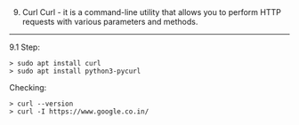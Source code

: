 
## ################################################################
9. Curl
Curl - it is a command-line utility that allows you to perform 
HTTP requests with various parameters and methods.

-------------------------------------------------------------------
  9.1 Step:
  
    > sudo apt install curl
    > sudo apt install python3-pycurl

    
  Checking:
  
    > curl --version
    > curl -I https://www.google.co.in/
